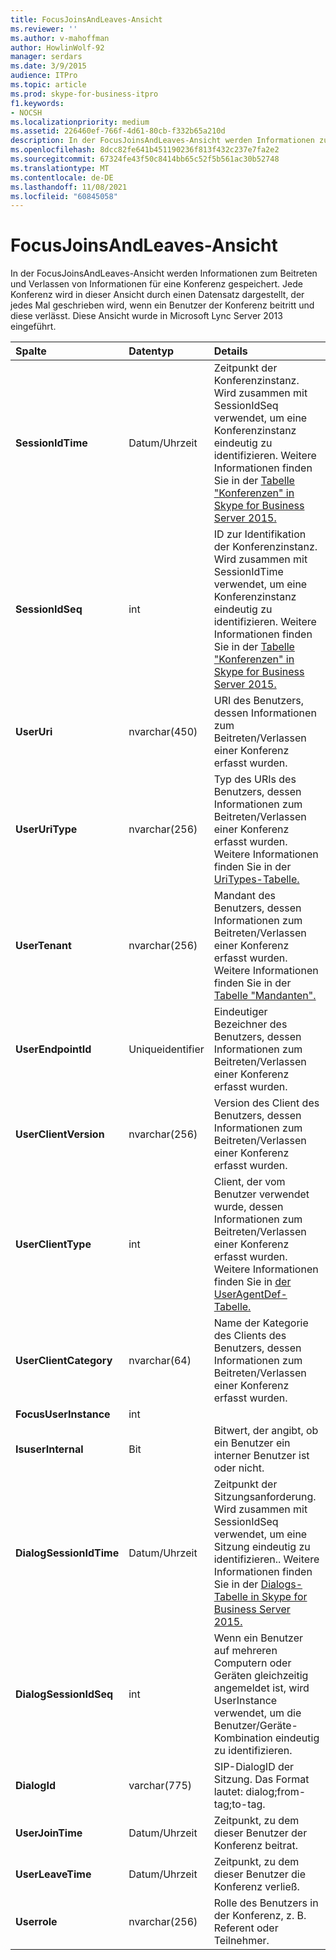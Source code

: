 ```yaml
---
title: FocusJoinsAndLeaves-Ansicht
ms.reviewer: ''
ms.author: v-mahoffman
author: HowlinWolf-92
manager: serdars
ms.date: 3/9/2015
audience: ITPro
ms.topic: article
ms.prod: skype-for-business-itpro
f1.keywords:
- NOCSH
ms.localizationpriority: medium
ms.assetid: 226460ef-766f-4d61-80cb-f332b65a210d
description: In der FocusJoinsAndLeaves-Ansicht werden Informationen zum Beitreten und Verlassen von Informationen für eine Konferenz gespeichert. Jede Konferenz wird in dieser Ansicht durch einen Datensatz dargestellt, der jedes Mal geschrieben wird, wenn ein Benutzer der Konferenz beitritt und diese verlässt. Diese Ansicht wurde in Microsoft Lync Server 2013 eingeführt.
ms.openlocfilehash: 8dcc82fe641b451190236f813f432c237e7fa2e2
ms.sourcegitcommit: 67324fe43f50c8414bb65c52f5b561ac30b52748
ms.translationtype: MT
ms.contentlocale: de-DE
ms.lasthandoff: 11/08/2021
ms.locfileid: "60845058"
---
```

# <a name="focusjoinsandleaves-view"></a>FocusJoinsAndLeaves-Ansicht
 
In der FocusJoinsAndLeaves-Ansicht werden Informationen zum Beitreten und Verlassen von Informationen für eine Konferenz gespeichert. Jede Konferenz wird in dieser Ansicht durch einen Datensatz dargestellt, der jedes Mal geschrieben wird, wenn ein Benutzer der Konferenz beitritt und diese verlässt. Diese Ansicht wurde in Microsoft Lync Server 2013 eingeführt.
  
|**Spalte**|**Datentyp**|**Details**|
|:-----|:-----|:-----|
|**SessionIdTime** <br/> |Datum/Uhrzeit  <br/> |Zeitpunkt der Konferenzinstanz. Wird zusammen mit SessionIdSeq verwendet, um eine Konferenzinstanz eindeutig zu identifizieren. Weitere Informationen finden Sie in der [Tabelle "Konferenzen" in Skype for Business Server 2015.](conferences.md) <br/> |
|**SessionIdSeq** <br/> |int  <br/> |ID zur Identifikation der Konferenzinstanz. Wird zusammen mit SessionIdTime verwendet, um eine Konferenzinstanz eindeutig zu identifizieren. Weitere Informationen finden Sie in der [Tabelle "Konferenzen" in Skype for Business Server 2015.](conferences.md) <br/> |
|**UserUri** <br/> |nvarchar(450)  <br/> |URI des Benutzers, dessen Informationen zum Beitreten/Verlassen einer Konferenz erfasst wurden.  <br/> |
|**UserUriType** <br/> |nvarchar(256)  <br/> |Typ des URIs des Benutzers, dessen Informationen zum Beitreten/Verlassen einer Konferenz erfasst wurden. Weitere Informationen finden Sie in der [UriTypes-Tabelle.](uritypes.md) <br/> |
|**UserTenant** <br/> |nvarchar(256)  <br/> |Mandant des Benutzers, dessen Informationen zum Beitreten/Verlassen einer Konferenz erfasst wurden. Weitere Informationen finden Sie in der [Tabelle "Mandanten".](tenants.md) <br/> |
|**UserEndpointId** <br/> |Uniqueidentifier  <br/> |Eindeutiger Bezeichner des Benutzers, dessen Informationen zum Beitreten/Verlassen einer Konferenz erfasst wurden.  <br/> |
|**UserClientVersion** <br/> |nvarchar(256)  <br/> |Version des Client des Benutzers, dessen Informationen zum Beitreten/Verlassen einer Konferenz erfasst wurden.  <br/> |
|**UserClientType** <br/> |int  <br/> |Client, der vom Benutzer verwendet wurde, dessen Informationen zum Beitreten/Verlassen einer Konferenz erfasst wurden. Weitere Informationen finden Sie in [der UserAgentDef-Tabelle.](useragentdef.md) <br/> |
|**UserClientCategory** <br/> |nvarchar(64)  <br/> |Name der Kategorie des Clients des Benutzers, dessen Informationen zum Beitreten/Verlassen einer Konferenz erfasst wurden.  <br/> |
|**FocusUserInstance** <br/> |int  <br/> ||
|**IsuserInternal** <br/> |Bit  <br/> |Bitwert, der angibt, ob ein Benutzer ein interner Benutzer ist oder nicht.  <br/> |
|**DialogSessionIdTime** <br/> |Datum/Uhrzeit  <br/> |Zeitpunkt der Sitzungsanforderung. Wird zusammen mit SessionIdSeq verwendet, um eine Sitzung eindeutig zu identifizieren.. Weitere Informationen finden Sie in der [Dialogs-Tabelle in Skype for Business Server 2015.](dialogs.md) <br/> |
|**DialogSessionIdSeq** <br/> |int  <br/> |Wenn ein Benutzer auf mehreren Computern oder Geräten gleichzeitig angemeldet ist, wird UserInstance verwendet, um die Benutzer/Geräte-Kombination eindeutig zu identifizieren.  <br/> |
|**DialogId** <br/> |varchar(775)  <br/> |SIP-DialogID der Sitzung. Das Format lautet: dialog;from-tag;to-tag.  <br/> |
|**UserJoinTime** <br/> |Datum/Uhrzeit  <br/> |Zeitpunkt, zu dem dieser Benutzer der Konferenz beitrat.  <br/> |
|**UserLeaveTime** <br/> |Datum/Uhrzeit  <br/> |Zeitpunkt, zu dem dieser Benutzer die Konferenz verließ.  <br/> |
|**Userrole** <br/> |nvarchar(256)  <br/> |Rolle des Benutzers in der Konferenz, z. B. Referent oder Teilnehmer.  <br/> |
   

